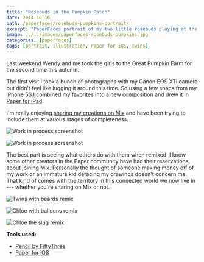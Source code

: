 ```yaml
---
title: "Rosebuds in the Pumpkin Patch"
date: 2014-10-16
path: /paperfaces/rosebuds-pumpkins-portrait/
excerpt: "PaperFaces portrait of my two little rosebuds playing at the Great Pumpkin Farm."
image: ../../images/paperfaces-rosebuds-pumpkins.jpg
categories: [paperfaces]
tags: [portrait, illustration, Paper for iOS, twins]
---
```


Last weekend Wendy and me took the girls to the Great Pumpkin Farm for the second time this autumn.

The first visit I took a bunch of photographs with my Canon EOS XTi camera but didn't feel like lugging it around this time. So using a few snaps from my iPhone 5S I combined my favorites into a new composition and drew it in [Paper for iPad](https://paper.bywetransfer.com/).

I'm really enjoying [sharing my creations on Mix](/mastering-paper/mix-with-me/) and have been trying to include them at various stages of completeness.

![Work in process screenshot](../../images/paperfaces-rosebuds-pumpkins-process-1-lg.jpg)

![Work in process screenshot](../../images/paperfaces-rosebuds-pumpkins-process-2-lg.jpg)

The best part is seeing what others do with them when remixed. I know some other creators in the Paper community have had their reservations about joining Mix. Personally the thought of someone making money off of my work or an immature kid defacing my drawings doesn't concern me. That kind of comes with the territory in this connected world we now live in --- whether you're sharing on Mix or not.

![Twins with beards remix](../../images/paperfaces-rosebuds-pumpkins-remix-1-600.jpg)

![Chloe with balloons remix](../../images/paperfaces-rosebuds-pumpkins-remix-2-600.jpg)

![Chloe the slug remix](../../images/paperfaces-rosebuds-pumpkins-remix-4-600.jpg)

**Tools used:**

- [Pencil by FiftyThree](https://amzn.to/35tCkJW)
- [Paper for iOS](https://paper.bywetransfer.com/)

